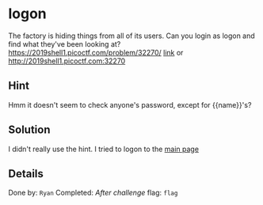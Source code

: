 # logon
The factory is hiding things from all of its users. 
Can you login as logon and find what they've been looking at? 
https://2019shell1.picoctf.com/problem/32270/ 
[link](https://2019shell1.picoctf.com/problem/32270/) or http://2019shell1.picoctf.com:32270

## Hint
Hmm it doesn't seem to check anyone's password, except for {{name}}'s?

## Solution
I didn't really use the hint. I tried to logon to the [main page](https://2019shell1.picoctf.com/problem/32270/)  


## Details
Done by: `Ryan`
Completed: *After challenge*
flag: `flag`

